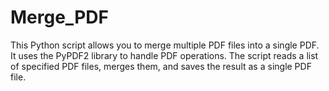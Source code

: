 # Merge_PDF
This Python script allows you to merge multiple PDF files into a single PDF. 
It uses the PyPDF2 library to handle PDF operations. The script reads a list of specified PDF files, merges them, and saves the result as a single PDF file.
